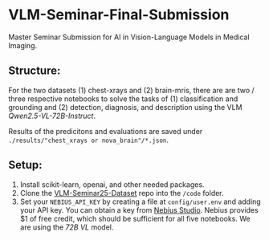 # VLM-Seminar-Final-Submission
Master Seminar Submission for AI in Vision-Language Models in Medical Imaging.

## Structure:
For the two datasets (1) chest-xrays and (2) brain-mris, there are are two / three respective notebooks to solve the tasks of (1) classification and grounding and (2) detection, diagnosis, and description using the VLM *Qwen2.5-VL-72B-Instruct*. 

Results of the predicitons and evaluations are saved under `./results/"chest_xrays or nova_brain"/*.json`.

## Setup:
1. Install scikit-learn, openai, and other needed packages. 
2. Clone the [VLM-Seminar25-Dataset](https://github.com/LijunRio/VLM-Seminar25-Dataset) repo into the `/code` folder.
3. Set your `NEBIUS_API_KEY` by creating a file at `config/user.env` and adding your API key. You can obtain a key from [Nebius Studio](https://studio.nebius.com/). Nebius provides $1 of free credit, which should be sufficient for all five notebooks. We are using the *72B VL* model.

